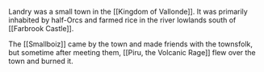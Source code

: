 Landry was a small town in the [[Kingdom of Vallonde]]. It was primarily inhabited by half-Orcs and farmed rice in the river lowlands south of [[Farbrook Castle]]. 

The [[Smallboiz]] came by the town and made friends with the townsfolk, but sometime after meeting them, [[Piru, the Volcanic Rage]] flew over the town and burned it. 